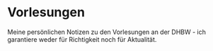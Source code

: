# Vorlesungen
Meine persönlichen Notizen zu den Vorlesungen an der DHBW - ich garantiere weder für Richtigkeit noch für Aktualität.
